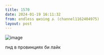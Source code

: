 ```yaml
---
title: 1570
date: 2024-01-19 16:11:32
from: endless шизing ⍼ (channel1162404975)
layout: post
---
```


![image](photos/photo_220@19-01-2024_16-11-32.jpg)

пнд в провинциях би лайк
